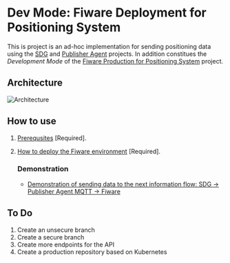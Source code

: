 # Dev Mode: Fiware Deployment for Positioning System

This is project is an ad-hoc implementation for sending positioning data using the [SDG](https://github.com/sfl0r3nz05/CSV-Data-Sender.git) and [Publisher Agent](https://github.com/sfl0r3nz05/Publisher-Agent.git) projects. In addition constitues the *Development Mode* of the [Fiware Production for Positioning System]() project.

## Architecture

![Architecture](https://user-images.githubusercontent.com/6643905/219717119-4f06be5c-e4bc-4eb4-801a-c4c7ec555131.png)

## How to use

1. [Prerequsites](./documentation/Prerequsites.md) [Required].
2. [How to deploy the Fiware environment](./documentation/HowToUse.md) [Required].

   ### Demonstration

   - [Demonstration of sending data to the next information flow: SDG -> Publisher Agent MQTT -> Fiware](https://youtu.be/lwRACg6GNws)

## To Do

1. Create an unsecure branch
2. Create a secure branch
3. Create more endpoints for the API
4. Create a production repository based on Kubernetes